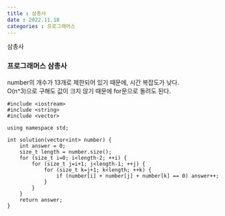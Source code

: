 ```yaml
---
title : 삼총사
date : 2022.11.18
categories : 프로그래머스
---
```


삼총사

### 프로그래머스 삼총사

number의 개수가 13개로 제한되어 있기 때문에, 시간 복잡도가 낮다.    
O(n^3)으로 구해도 값이 크지 않기 때문에 for문으로 돌려도 된다.  

```
#include <iostream>
#include <string>
#include <vector>

using namespace std;

int solution(vector<int> number) {
    int answer = 0;
    size_t length = number.size();
    for (size_t i=0; i<length-2; ++i) {
        for (size_t j=i+1; j<length-1; ++j) {
            for (size_t k=j+1; k<length; ++k) {
                if (number[i] + number[j] + number[k] == 0) answer++;
            }
        }
    }
    return answer;
}
```
